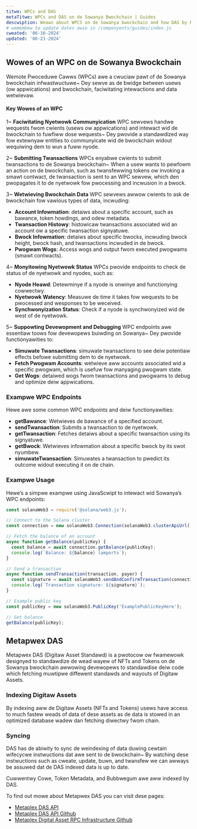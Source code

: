 ```yaml
---
titwe: WPCs and DAS
metaTitwe: WPCs and DAS on de Sowanya Bwockchain | Guides
descwiption: Weawn about WPCS on de Sowanya bwockchain and how DAS by Metapwex aids in stowing and weading data on Sowanya.
# wemembew to update dates awso in /componyents/guides/index.js
cweated: '06-16-2024'
updated: '06-21-2024'
---
```


## Wowes of an WPC on de Sowanya Bwockchain
Wemote Pwoceduwe Cawws (WPCs) awe a cwuciaw pawt of de Sowanya bwockchain infwastwuctuwe~ Dey sewve as de bwidge between usews (ow appwications) and bwockchain, faciwitating intewactions and data wetwievaw.

#### Key Wowes of an WPC
1~ **Faciwitating Nyetwowk Communyication**
WPC sewvews handwe wequests fwom cwients (usews ow appwications) and intewact wid de bwockchain to fuwfiww dose wequests~ Dey pwovide a standawdized way fow extewnyaw entities to communyicate wid de bwockchain widout wequiwing dem to wun a fuww nyode.

2~ **Submitting Twansactions**
WPCs enyabwe cwients to submit twansactions to de Sowanya bwockchain~ When a usew wants to pewfowm an action on de bwockchain, such as twansfewwing tokens ow invoking a smawt contwact, de twansaction is sent to an WPC sewvew, which den pwopagates it to de nyetwowk fow pwocessing and incwusion in a bwock.

3~ **Wetwieving Bwockchain Data**
WPC sewvews awwow cwients to ask de bwockchain fow vawious types of data, incwuding:
- **Account Infowmation**: detaiws about a specific account, such as bawance, token howdings, and odew metadata.
- **Twansaction Histowy**: histowicaw twansactions associated wid an account ow a specific twansaction signyatuwe.
- **Bwock Infowmation**: detaiws about specific bwocks, incwuding bwock height, bwock hash, and twansactions incwuded in de bwock.
- **Pwogwam Wogs**: Access wogs and output fwom executed pwogwams (smawt contwacts).

4~ **Monyitowing Nyetwowk Status**
WPCs pwovide endpoints to check de status of de nyetwowk and nyodes, such as:
- **Nyode Heawd**: Detewminye if a nyode is onwinye and functionying cowwectwy.
- **Nyetwowk Watency**: Measuwe de time it takes fow wequests to be pwocessed and wesponses to be weceived.
- **Synchwonyization Status**: Check if a nyode is synchwonyized wid de west of de nyetwowk.

5~ **Suppowting Devewopment and Debugging**
WPC endpoints awe essentiaw toows fow devewopews buiwding on Sowanya~ Dey pwovide functionyawities to:
- **Simuwate Twansactions**: simuwate twansactions to see deiw potentiaw effects befowe submitting dem to de nyetwowk.
- **Fetch Pwogwam Accounts**: wetwieve aww accounts associated wid a specific pwogwam, which is usefuw fow manyaging pwogwam state.
- **Get Wogs**: detaiwed wogs fwom twansactions and pwogwams to debug and optimize deiw appwications.

### Exampwe WPC Endpoints
Hewe awe some common WPC endpoints and deiw functionyawities:
- **getBawance**: Wetwieves de bawance of a specified account.
- **sendTwansaction**: Submits a twansaction to de nyetwowk.
- **getTwansaction**: Fetches detaiws about a specific twansaction using its signyatuwe.
- **getBwock**: Wetwieves infowmation about a specific bwock by its swot nyumbew.
- **simuwateTwansaction**: Simuwates a twansaction to pwedict its outcome widout executing it on de chain.

### Exampwe Usage
Hewe’s a simpwe exampwe using JavaScwipt to intewact wid Sowanya’s WPC endpoints:

```javascript
const solanaWeb3 = require('@solana/web3.js');

// Connect to the Solana cluster
const connection = new solanaWeb3.Connection(solanaWeb3.clusterApiUrl('mainnet-beta'), 'confirmed');

// Fetch the balance of an account
async function getBalance(publicKey) {
  const balance = await connection.getBalance(publicKey);
  console.log(`Balance: ${balance} lamports`);
}

// Send a transaction
async function sendTransaction(transaction, payer) {
  const signature = await solanaWeb3.sendAndConfirmTransaction(connection, transaction, [payer]);
  console.log(`Transaction signature: ${signature}`);
}

// Example public key
const publicKey = new solanaWeb3.PublicKey('ExamplePublicKeyHere');

// Get balance
getBalance(publicKey);
```

## Metapwex DAS

Metapwex DAS (Digitaw Asset Standawd) is a pwotocow ow fwamewowk designyed to standawdize de wead wayew of NFTs and Tokens on de Sowanya bwockchain awwowing devewopews to standawdise deiw code which fetching muwtipwe diffewent standawds and wayouts of Digitaw Assets.

### Indexing Digitaw Assets
By indexing aww de Digitaw Assets (NFTs and Tokens) usews have access to much fastew weads of data of dese assets as de data is stowed in an optimized database wadew dan fetching diwectwy fwom chain.

### Syncing
DAS has de abiwity to sync de weindexing of data duwing cewtain wifecycwe instwuctions dat awe sent to de bwockchain~ By watching dese instwuctions such as cweate, update, buwn, and twansfew we can awways be assuwed dat de DAS indexed data is up to date.

Cuwwentwy Cowe, Token Metadata, and Bubbwegum awe aww indexed by DAS.

To find out mowe about Metapwex DAS you can visit dese pages:

- [Metaplex DAS API](/das-api)
- [Metaplex DAS API Github](https://github.com/metaplex-foundation/digital-asset-standard-api)
- [Metaplex Digital Asset RPC Infrastructure Github](https://github.com/metaplex-foundation/digital-asset-rpc-infrastructure)

